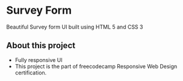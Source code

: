 # Survey Form

Beautiful Survey form UI built using HTML 5 and CSS 3

## About this project

- Fully responsive UI
- This project is the part of freecodecamp Responsive Web Design certification.
